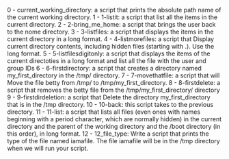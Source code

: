 0 - current_working_directory: a script that prints the absolute path name of the current working directory.
1 - 1-listit: a script that list all the items in the current directory.
2 - 2-bring_me_home: a script that brings the user back to the nome directory.
3 - 3-listfiles: a script that displays the items in the current directory in a long format.
4 - 4-listmorefiles: a script that Display current directory contents, including hidden files (starting with .). Use the long format.
5 - 5-listfilesdigitonly: a script that displays the items of the current  directoties in a long format and list all the file with the user and group IDs
6 - 6-firstdirectory: a script that creates a directory named my_first_directory in the /tmp/ directory.
7 - 7-movethatfile: a script that will Move the file betty from /tmp/ to /tmp/my_first_directory.
8 - 8-firstdelete: a script that removes the betty file from the /tmp/my_first_directory/ directory
9 - 9-firstdirdeletion: a script that Delete the directory my_first_directory that is in the /tmp directory.
10 - 10-back: this script takes to the previous directory.
11 - 11-list: a script that lists all files (even ones with names beginning with a period character, which are normally hidden) in the current directory and the parent of the working directory and the /boot directory (in this order), in long format.
12 - 12_file_type: Write a script that prints the type of the file named iamafile. The file iamafile will be in the /tmp directory when we will run your script.

